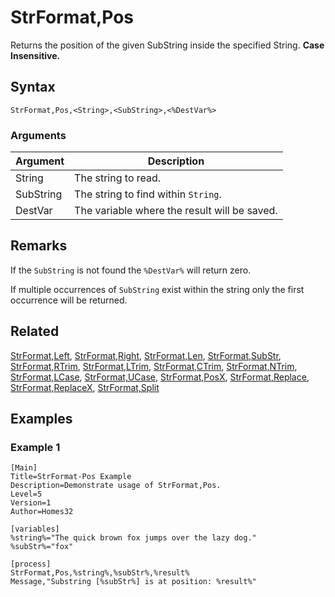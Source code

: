 # StrFormat,Pos

Returns the position of the given SubString inside the specified String. **Case Insensitive.**

## Syntax

```pebakery
StrFormat,Pos,<String>,<SubString>,<%DestVar%>
```

### Arguments

| Argument | Description |
| --- | --- |
| String | The string to read. |
| SubString | The string to find within `String`. |
| DestVar | The variable where the result will be saved. |

## Remarks

If the `SubString` is not found the `%DestVar%` will return zero.

If multiple occurrences of `SubString` exist within the string only the first occurrence will be returned.

## Related

[StrFormat,Left](./Left.md), [StrFormat,Right](./Right.md), [StrFormat,Len](./Len.md), [StrFormat,SubStr](./SubStr.md), [StrFormat,RTrim](./RTrim.md), [StrFormat,LTrim](./LTrim.md), [StrFormat,CTrim](./CTrim.md), [StrFormat,NTrim](./NTrim.md), [StrFormat,LCase](./LCase.md), [StrFormat,UCase](./UCase.md), [StrFormat,PosX](./PosX.md), [StrFormat,Replace](./Replace.md), [StrFormat,ReplaceX](./ReplaceX.md), [StrFormat,Split](./Split)

## Examples

### Example 1

```pebakery
[Main]
Title=StrFormat-Pos Example
Description=Demonstrate usage of StrFormat,Pos.
Level=5
Version=1
Author=Homes32

[variables]
%string%="The quick brown fox jumps over the lazy dog."
%subStr%="fox"

[process]
StrFormat,Pos,%string%,%subStr%,%result%
Message,"Substring [%subStr%] is at position: %result%"
```